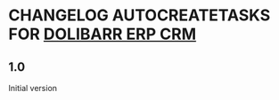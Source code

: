 # CHANGELOG AUTOCREATETASKS FOR [DOLIBARR ERP CRM](https://www.dolibarr.org)

## 1.0

Initial version
